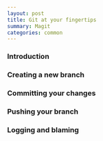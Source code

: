 ```yaml
---
layout: post
title: Git at your fingertips
summary: Magit
categories: common
---
```


### Introduction

### Creating a new branch

### Committing your changes

### Pushing your branch

### Logging and blaming
